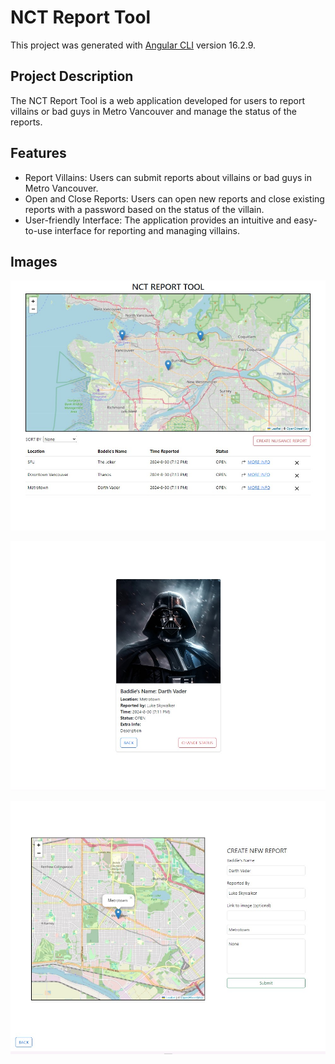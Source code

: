 # NCT Report Tool

This project was generated with [Angular CLI](https://github.com/angular/angular-cli) version 16.2.9.

## Project Description

The NCT Report Tool is a web application developed for users to report villains or bad guys in Metro Vancouver and manage the status of the reports.

## Features

- Report Villains: Users can submit reports about villains or bad guys in Metro Vancouver.
- Open and Close Reports: Users can open new reports and close existing reports with a password based on the status of the villain.
- User-friendly Interface: The application provides an intuitive and easy-to-use interface for reporting and managing villains.

## Images

![Report Overview](images/1.jpg)

![Report More Info](images/2.jpg)

![Create Report](images/3.jpg)